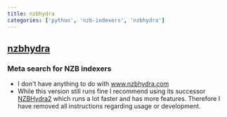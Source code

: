 ```yaml
---
title: nzbhydra
categories: ['python', 'nzb-indexers', 'nzbhydra']
---
```

## [nzbhydra](https://github.com/theotherp/nzbhydra)

### Meta search for NZB indexers

* I don't have anything to do with www.nzbhydra.com
* While this version still runs fine I recommend using its successor [NZBHydra2](https://github.com/theotherp/nzbhydra2) which runs a lot faster and has more features. Therefore I have removed all instructions regarding usage or development.

